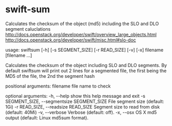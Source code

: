 swift-sum
=========

Calculates the checksum of the object (md5) including the SLO and DLO segment caluclations 
<http://docs.openstack.org/developer/swift/overview_large_objects.html>
<http://docs.openstack.org/developer/swift/misc.html#slo-doc>

usage: swiftsum [-h] [-s SEGMENT_SIZE] [-r READ_SIZE] [-v] [-x]
                filename [filename ...]

Calculates the checksum of the object including SLO and DLO segments. By
default swiftsum will print out 2 lines for a segmented file, the first being
the MD5 of the file, the 2nd the segment hash

positional arguments:
  filename              file name to check

optional arguments:
  -h, --help            show this help message and exit
  -s SEGMENT_SIZE, --segmentsize SEGMENT_SIZE
                        File segment size (default: 1Gi)
  -r READ_SIZE, --readsize READ_SIZE
                        Segment size to read from disk (default: 40Mi)
  -v, --verbose         Verbose (default: off).
  -x, --osx             OS X md5 output (default: Linux md5sum format).